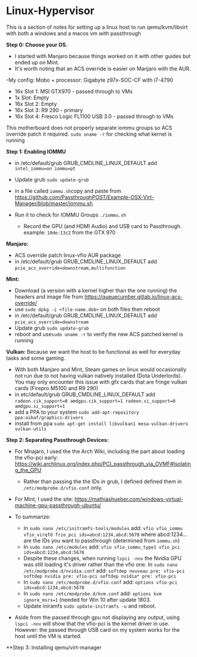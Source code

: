 # Linux-Hypervisor
This is a section of notes for setting up a linux host to run qemu/kvm/libvirt with both a windows and a macos vm with passthrough

**Step 0: Choose your OS.**
- I started with Manjaro because things worked on it with other guides but ended up on Mint.
- It's worth noting that an ACS override is easier on Manjaro with the AUR.

-My config:
Mobo + processor: Gigabyte z97x-SOC-CF with i7-4790
- 16x Slot 1: MSI GTX970 - passed through to VMs
- 1x Slot: Empty
- 16x Slot 2: Empty
- 16x Slot 3: R9 290 - primary
- 16x Slot 4: Fresco Logic FL1100 USB 3.0 - passed through to VMs

This motherboard does not properly separate iommu groups so ACS override patch it required.
```sudo uname -r``` for checking what kernel is running

**Step 1: Enabling IOMMU** 
- in /etc/default/grub GRUB_CMDLINE_LINUX_DEFAULT add ```intel_iommu=on iommu=pt```
- Update grub ```sudo update-grub```
- in a file called ```iommu.sh```copy and paste from https://github.com/PassthroughPOST/Example-OSX-Virt-Manager/blob/master/iommu.sh

- Run it to check for IOMMU Groups ```./iommu.sh```
  - Record the GPU (and HDMI Audio) and USB card to Passthrough. example: ```10de:13c2``` from the GTX 970

**Manjaro:**
- ACS override patch linux-vfio AUR package
- in /etc/default/grub GRUB_CMDLINE_LINUX_DEFAULT add ```pcie_acs_override=downstream,multifunction```

**Mint:**
- Download (a version with a kernel higher than the one running) the headers and image file from https://queuecumber.gitlab.io/linux-acs-override/
- use ```sudo dpkg -i <file-name.deb>``` on both files then reboot
- in /etc/default/grub GRUB_CMDLINE_LINUX_DEFAULT add ```pcie_acs_override=downstream```
- Update grub ```sudo update-grub```
- reboot and use```sudo uname -r``` to verify the new ACS patched kernel is running

**Vulkan:** Because we want the host to be functional as well for everyday tasks and some gaming.
- With both Manjaro and Mint, Steam games on linux would occasionally not run due to not having vulkan natively installed (Dota Underlords). You may only encounter this issue with gfx cards that are fringe vulkan cards (Firepro M5100 and R9 290)
- in etc/default/grub GRUB_CMDLINE_LINUX_DEFAULT add ```radeon.cik_support=0 amdgpu.cik_support=1 radeon.si_support=0 amdgpu.si_support=1```
- add a PPA to your system ```sudo add-apt-repository ppa:oibaf/graphics-drivers```
- install from ppa ```sudo apt-get install libvulkan1 mesa-vulkan-drivers vulkan-utils```

**Step 2: Separating Passthrough Devices:**
- For Mnajaro, I used the the Arch Wiki, including the part about loading the vfio-pci early: https://wiki.archlinux.org/index.php/PCI_passthrough_via_OVMF#Isolating_the_GPU
  - Rather than passing the the IDs in grub, I defined defined them in ```/etc/modprobe.d/vfio.conf``` only. 
- For Mint, I used the site: https://mathiashueber.com/windows-virtual-machine-gpu-passthrough-ubuntu/

- To summarize: 
  - In ```sudo nano /etc/initramfs-tools/modules``` add: ```vfio vfio_iommu vfio_virqfd frio_pci ids=abcd:1234,abcd:5678``` where abcd:1234... are the IDs you want to passthrough (determined from ```iommu.sh```)
  - In ```sudo nano /etc/modules``` add: ```vfio vfio_iommu_type1 vfio_pci ids=abcd:1234,abcd:5678```
  - Despite these changes, when running ```lspci -nnv``` the Nvidia GPU was still loading it's driver rather than the vfio one. In ```sudo nano /etc/modprobe.d/nvidia.conf``` add: ```softdep nouveau pre: vfio-pci softdep nvidia pre: vfio-pci softdep nvidia* pre: vfio-pci```
  - In ```sudo nano /etc/modprobe.d/vfio.conf``` add: ```options vfio-pci ids=abcd:1234,abcd:5678```
  - In ```sudo nano /etc/modprobe.d/kvm.conf``` add: ```options kvm ignore_msrs=1``` (needed for Win 10 after update 1803.
  - Update iniramfs ```sudo update-initramfs -u``` and reboot.
- Aside from the passed through gpu not displaying any output, using ```lspci -nnv``` will show that the vfio-pci is the kernel driver in use. However: the passed through USB card on my system works for the host until the VM is started.

**Step 3: Installing qemu/virt-manager
